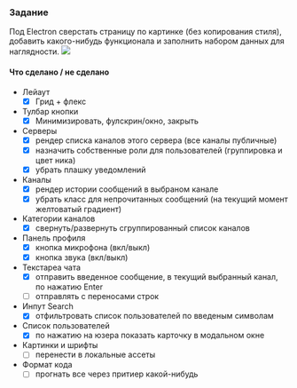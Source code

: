 ### Задание
Под Electron сверстать страницу по картинке (без копирования стиля), добавить какого-нибудь функционала и заполнить набором данных для наглядности.
![](https://cdn.lo4d.com/t/screenshot/discord.png)
#### Что сделано / не сделано
+ Лейаут
	- [x] Грид + флекс
+ Тулбар кнопки
	- [x] Минимизировать, фулскрин/окно, закрыть
+ Серверы
	- [x] рендер списка каналов этого сервера (все каналы публичные)
	- [x] назначить собственные роли для пользователей (группировка и цвет ника)
	- [x] убрать плашку уведомлений
+ Каналы
	- [x] рендер истории сообщений в выбраном канале
	- [x] убрать класс для непрочитанных сообщений (на текущий момент желтоватый градиент)
+ Категории каналов
	- [x] свернуть/развернуть сгруппированный список каналов
+ Панель профиля
	- [x] кнопка микрофона (вкл/выкл)
	- [x] кнопка звука (вкл/выкл)
+ Текстареа чата
	- [x] отправить введенное сообщение, в текущий выбранный канал, по нажатию Enter
	- [ ] отправлять с переносами строк
+ Инпут Search
	- [x] отфильтровать список пользователей по введеным символам
+ Список пользователей
	- [x] по нажатию на юзера показать карточку в модальном окне
+ Картинки и шрифты
	- [ ] перенести в локальные ассеты
+ Формат кода
	- [ ] прогнать все через притиер какой-нибудь